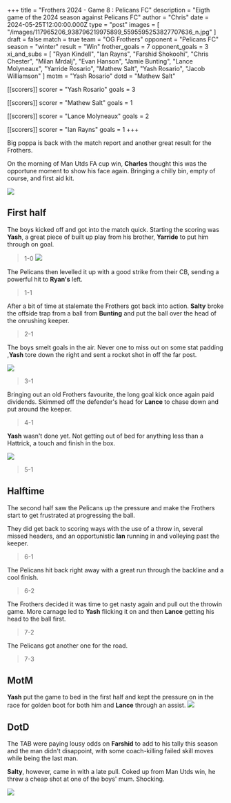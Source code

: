 +++
title = "Frothers 2024 - Game 8 : Pelicans FC"
description = "Eigth game of the 2024 season against Pelicans FC"
author = "Chris"
date = 2024-05-25T12:00:00.000Z
type = "post"
images = [
  "/images/117965206_938796219975899_5595595253827707636_n.jpg"
]
draft = false
match = true
team = "OG Frothers"
opponent = "Pelicans FC"
season = "winter"
result = "Win"
frother_goals = 7
opponent_goals = 3
xi_and_subs = [
  "Ryan Kindell",
  "Ian Rayns",
  "Farshid Shokoohi",
  "Chris Chester",
  "Milan Mrdalj",
  "Evan Hanson",
  "Jamie Bunting",
  "Lance Molyneaux",
  "Yarride Rosario",
  "Mathew Salt",
  "Yash Rosario",
  "Jacob Williamson"
]
motm = "Yash Rosario"
dotd = "Mathew Salt"

[[scorers]]
scorer = "Yash Rosario"
goals = 3

[[scorers]]
scorer = "Mathew Salt"
goals = 1

[[scorers]]
scorer = "Lance Molyneaux"
goals = 2

[[scorers]]
scorer = "Ian Rayns"
goals = 1
+++

Big poppa is back with the match report and another great result for the Frothers.

On the morning of Man Utds FA cup win, **Charles** thought this was the opportune moment to show his face again. Bringing a chilly bin, empty of course, and first aid kit.

![](/manchester-united-fans.gif)

## First half

The boys kicked off and got into the match quick. Starting the scoring was **Yash**, a great piece of built up play from his brother, **Yarride** to put him through on goal.

> 1-0
> ![](https://media.giphy.com/media/Th4tu3FWaN41EhFlIb/giphy.gif?cid=790b7611rafh7mhxeeex3usdcfg1lqyiqg88uz2m59bae4lb\&ep=v1_gifs_search\&rid=giphy.gif\&ct=g)

The Pelicans then levelled it up with a good strike from their CB, sending a powerful hit to **Ryan's** left.

> 1-1

After a bit of time at stalemate the Frothers got back into action. **Salty** broke the offside trap from a ball from **Bunting** and put the ball over the head of the onrushing keeper.

> 2-1

The boys smelt goals in the air. Never one to miss out on some stat padding ,**Yash** tore down the right and sent a rocket shot in off the far post.

![](https://media.giphy.com/media/v1.Y2lkPTc5MGI3NjExZXk1NzZrcHdod3hoMTAzeGVkbXJ4ZzQ1aDVrMGdib2Q4NmlxcXUyOSZlcD12MV9naWZzX3NlYXJjaCZjdD1n/WVoSCBshAD4cMyq1gA/giphy.gif)

> 3-1

Bringing out an old Frothers favourite, the long goal kick once again paid dividends. Skimmed off the defender's head for **Lance** to chase down and put around the keeper.

> 4-1

**Yash** wasn't done yet. Not getting out of bed for anything less than a Hattrick, a touch and finish in the box.

![](/200w.gif)

> 5-1

## Halftime

The second half saw the Pelicans up the pressure and make the Frothers start to get frustrated at progressing the ball.

They did get back to scoring ways with the use of a throw in, several missed headers, and an opportunistic **Ian** running in and volleying past the keeper.

> 6-1

The Pelicans hit back right away with a great run through the backline and a cool finish.

> 6-2

The Frothers decided it was time to get nasty again and pull out the throwin game. More carnage led to **Yash** flicking it on and then **Lance** getting his head to the ball first.

> 7-2

The Pelicans got another one for the road.

> 7-3

## MotM

**Yash** put the game to bed in the first half and kept the pressure on in the race for golden boot for both him and **Lance** through an assist.
![](https://media.giphy.com/media/1UuImVLe4FhLGdQUOX/giphy.gif?cid=ecf05e47y7wnxch1xzliecxsa3apocuncwedfe6c6a2qbafj\&ep=v1_gifs_search\&rid=giphy.gif\&ct=g)

## DotD

The TAB were paying lousy odds on **Farshid** to add to his tally this season and the man didn't disappoint, with some coach-killing failed skill moves while being the last man.

**Salty**, however, came in with a late pull. Coked up from Man Utds win, he threw a cheap shot at one of the boys' mum. Shocking.

![](/85f7264a-cfbb-4074-adc1-a5b6cf04c38d_text.gif)

